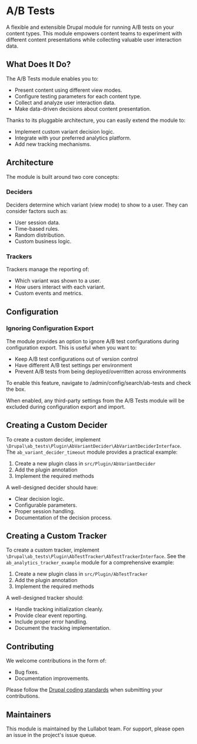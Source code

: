 # A/B Tests

A flexible and extensible Drupal module for running A/B tests on your content
types. This module empowers content teams to experiment with different content
presentations while collecting valuable user interaction data.

## What Does It Do?

The A/B Tests module enables you to:

- Present content using different view modes.
- Configure testing parameters for each content type.
- Collect and analyze user interaction data.
- Make data-driven decisions about content presentation.

Thanks to its pluggable architecture, you can easily extend the module to:

- Implement custom variant decision logic.
- Integrate with your preferred analytics platform.
- Add new tracking mechanisms.

## Architecture

The module is built around two core concepts:

### Deciders

Deciders determine which variant (view mode) to show to a user. They can
consider factors such as:

- User session data.
- Time-based rules.
- Random distribution.
- Custom business logic.

### Trackers

Trackers manage the reporting of:

- Which variant was shown to a user.
- How users interact with each variant.
- Custom events and metrics.

## Configuration

### Ignoring Configuration Export

The module provides an option to ignore A/B test configurations during
configuration export. This is useful when you want to:

- Keep A/B test configurations out of version control
- Have different A/B test settings per environment
- Prevent A/B tests from being deployed/overritten across environments

To enable this feature, navigate to /admin/config/search/ab-tests and check the
box.

When enabled, any third-party settings from the A/B Tests module will be
excluded during configuration export and import.

## Creating a Custom Decider

To create a custom decider, implement
`\Drupal\ab_tests\Plugin\AbVariantDecider\AbVariantDeciderInterface`. The
`ab_variant_decider_timeout` module provides a practical example:

1. Create a new plugin class in `src/Plugin/AbVariantDecider`
2. Add the plugin annotation
3. Implement the required methods

A well-designed decider should have:

- Clear decision logic.
- Configurable parameters.
- Proper session handling.
- Documentation of the decision process.

## Creating a Custom Tracker

To create a custom tracker, implement
`\Drupal\ab_tests\Plugin\AbTestTracker\AbTestTrackerInterface`. See the
`ab_analytics_tracker_example` module for a comprehensive example:

1. Create a new plugin class in `src/Plugin/AbTestTracker`
2. Add the plugin annotation
3. Implement the required methods

A well-designed tracker should:

- Handle tracking initialization cleanly.
- Provide clear event reporting.
- Include proper error handling.
- Document the tracking implementation.

## Contributing

We welcome contributions in the form of:

- Bug fixes.
- Documentation improvements.

Please follow
the [Drupal coding standards](https://www.drupal.org/docs/develop/standards)
when submitting your contributions.

## Maintainers

This module is maintained by the Lullabot team. For support, please open an
issue in the project's issue queue.

